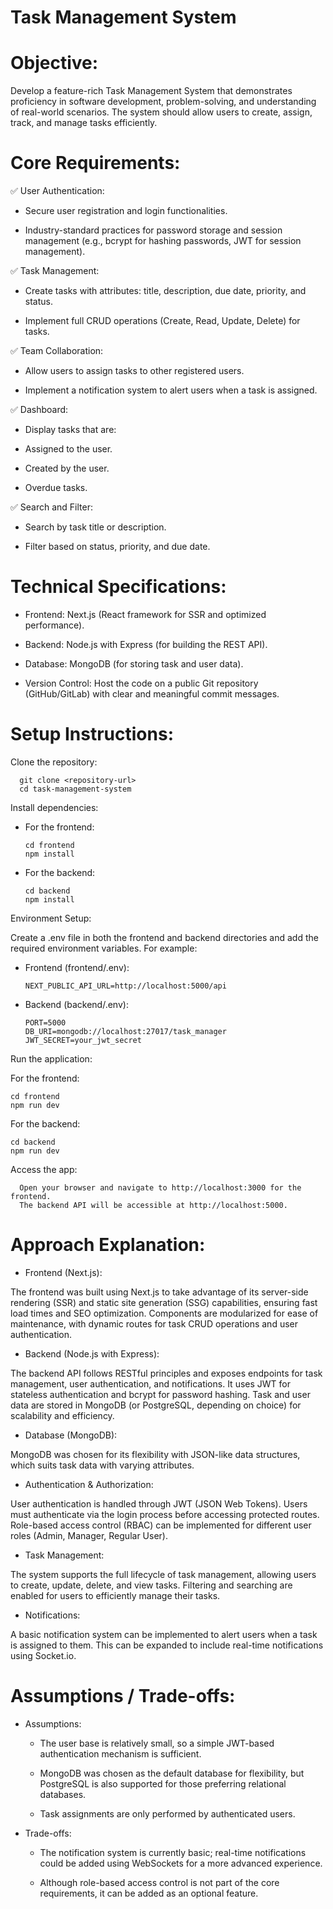 # Task Management System

# Objective: 


Develop a feature-rich Task Management System that demonstrates proficiency in software development, problem-solving, and understanding of real-world scenarios. The system should allow users to create, assign, track, and manage tasks efficiently. 


 # Core Requirements:

 
✅ User Authentication:


 - Secure user registration and login functionalities.

 - Industry-standard practices for password storage and session management (e.g., bcrypt for hashing passwords, JWT for session management).

✅ Task Management:

- Create tasks with attributes: title, description, due date, priority, and status.

- Implement full CRUD operations (Create, Read, Update, Delete) for tasks.

✅ Team Collaboration:


- Allow users to assign tasks to other registered users.

- Implement a notification system to alert users when a task is assigned.
  

✅ Dashboard:


- Display tasks that are:

- Assigned to the user.

- Created by the user.

- Overdue tasks.
  

✅ Search and Filter:

 - Search by task title or description.

 - Filter based on status, priority, and due date.
   


# Technical Specifications:


 - Frontend: Next.js (React framework for SSR and optimized performance).

 - Backend: Node.js with Express (for building the REST API).

 - Database: MongoDB (for storing task and user data).

 - Version Control: Host the code on a public Git repository (GitHub/GitLab) with clear and meaningful commit messages.


 # Setup Instructions:
 
Clone the repository:

      git clone <repository-url>
      cd task-management-system


Install dependencies:

- For the frontend:

      cd frontend
      npm install
 
  
- For the backend:

      cd backend
      npm install
 

 Environment Setup:

   Create a .env file in both the frontend and backend directories and add the required environment variables. For example:

  -  Frontend (frontend/.env):

         NEXT_PUBLIC_API_URL=http://localhost:5000/api
   
    
 - Backend (backend/.env):

       
       PORT=5000
       DB_URI=mongodb://localhost:27017/task_manager
       JWT_SECRET=your_jwt_secret

   
Run the application:

   For the frontend:

    cd frontend
    npm run dev

    
  For the backend:


    cd backend
    npm run dev

    
 Access the app:

      Open your browser and navigate to http://localhost:3000 for the frontend.
      The backend API will be accessible at http://localhost:5000.

# Approach Explanation:


- Frontend (Next.js):

The frontend was built using Next.js to take advantage of its server-side rendering (SSR) and static site generation (SSG) capabilities, ensuring fast load times and SEO optimization. Components are modularized for ease of maintenance, with dynamic routes for task CRUD operations and user authentication.

- Backend (Node.js with Express):
  
The backend API follows RESTful principles and exposes endpoints for task management, user authentication, and notifications. It uses JWT for stateless authentication and bcrypt for password hashing. Task and user data are stored in MongoDB (or PostgreSQL, depending on choice) for scalability and efficiency.

- Database (MongoDB):

MongoDB was chosen for its flexibility with JSON-like data structures, which suits task data with varying attributes. 

- Authentication & Authorization:

User authentication is handled through JWT (JSON Web Tokens). Users must authenticate via the login process before accessing protected routes. Role-based access control (RBAC) can be implemented for different user roles (Admin, Manager, Regular User).

- Task Management:
  
The system supports the full lifecycle of task management, allowing users to create, update, delete, and view tasks. Filtering and searching are enabled for users to efficiently manage their tasks.

- Notifications:

A basic notification system can be implemented to alert users when a task is assigned to them. This can be expanded to include real-time notifications using Socket.io.


# Assumptions / Trade-offs:


- Assumptions:

   - The user base is relatively small, so a simple JWT-based authentication mechanism is sufficient.

   - MongoDB was chosen as the default database for flexibility, but PostgreSQL is also supported for those preferring relational databases.

   - Task assignments are only performed by authenticated users.
     

- Trade-offs:

  - The notification system is currently basic; real-time notifications could be added using WebSockets for a more advanced experience.
  
  - Although role-based access control is not part of the core requirements, it can be added as an optional feature.

